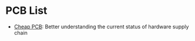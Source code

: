 # PCB List

- [Cheap PCB](https://github.com/hardenedlinux/cheap-pcb): Better understanding the current status of hardware supply chain
